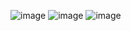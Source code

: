 ![image](https://github.com/Dedok35/semestr6/assets/113089428/2eb89ebb-2e1c-4178-87c4-c754819e5039)
![image](https://github.com/Dedok35/semestr6/assets/113089428/fc9f2113-4a85-4a34-8b6b-1574f8769d88)
![image](https://github.com/Dedok35/semestr6/assets/113089428/7a87e68e-4c81-4ac1-9dfe-e17a6d4a9811)
